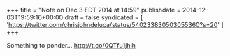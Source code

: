 +++
title = "Note on Dec 3 EDT 2014 at 14:59"
publishdate = 2014-12-03T19:59:16+00:00
draft = false
syndicated = [ 'https://twitter.com/chrisjohndeluca/status/540233830503055360?s=20' ]
+++

Something to ponder…
http://t.co/0QTfu1jhih
